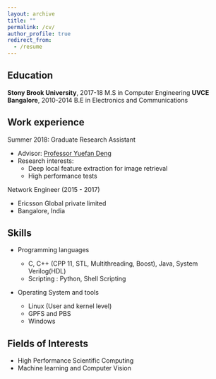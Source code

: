 ```yaml
---
layout: archive
title: ""
permalink: /cv/
author_profile: true
redirect_from:
  - /resume
---
```


Education
-----
<b>Stony Brook University</b>, 2017-18
   M.S in Computer Engineering
<b>UVCE Bangalore</b>, 2010-2014
   B.E in Electronics and Communications


Work experience
------

Summer 2018: Graduate Research Assistant
  * Advisor: <span style="color:blue"><a href='https://www.stonybrook.edu/commcms/ams/people/_faculty_profiles/deng'>Professor Yuefan Deng</a></span>
  * Research interests:
    * Deep local feature extraction for image retrieval
    * High performance tests

Network Engineer (2015 - 2017)
  * Ericsson Global private limited
  * Bangalore, India

Skills
-----
* Programming languages
  * C, C++ (CPP 11, STL, Multithreading, Boost), Java, System Verilog(HDL)
  * Scripting : Python, Shell Scripting

* Operating System and tools
  * Linux (User and kernel level)
  * GPFS and PBS
  * Windows

Fields of Interests
-----
  * High Performance Scientific Computing
  * Machine learning and Computer Vision
